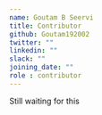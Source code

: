 ```yaml
---
name: Goutam B Seervi
title: Contributor
github: Goutam192002
twitter: ""
linkedin: ""
slack: ""
joining_date: ""
role : contributor
---
```


Still waiting for this
